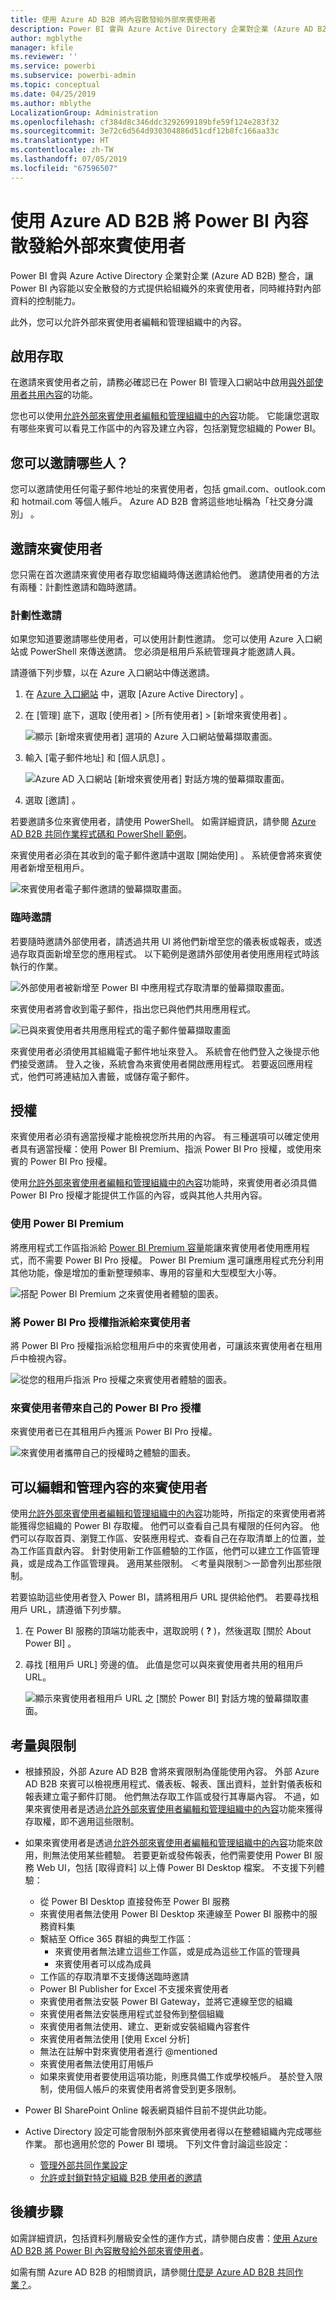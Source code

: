 ```yaml
---
title: 使用 Azure AD B2B 將內容散發給外部來賓使用者
description: Power BI 會與 Azure Active Directory 企業對企業 (Azure AD B2B) 整合，以便能夠安全地將 Power BI 內容散發給組織外部的來賓使用者。
author: mgblythe
manager: kfile
ms.reviewer: ''
ms.service: powerbi
ms.subservice: powerbi-admin
ms.topic: conceptual
ms.date: 04/25/2019
ms.author: mblythe
LocalizationGroup: Administration
ms.openlocfilehash: cf384d8c346ddc3292699189bfe59f124e283f32
ms.sourcegitcommit: 3e72c6d564d930304886d51cdf12b8fc166aa33c
ms.translationtype: HT
ms.contentlocale: zh-TW
ms.lasthandoff: 07/05/2019
ms.locfileid: "67596507"
---
```

# <a name="distribute-power-bi-content-to-external-guest-users-with-azure-ad-b2b"></a>使用 Azure AD B2B 將 Power BI 內容散發給外部來賓使用者

Power BI 會與 Azure Active Directory 企業對企業 (Azure AD B2B) 整合，讓 Power BI 內容能以安全散發的方式提供給組織外的來賓使用者，同時維持對內部資料的控制能力。  

此外，您可以允許外部來賓使用者編輯和管理組織中的內容。

## <a name="enable-access"></a>啟用存取

在邀請來賓使用者之前，請務必確認已在 Power BI 管理入口網站中啟用[與外部使用者共用內容](service-admin-portal.md#export-and-sharing-settings)的功能。

您也可以使用[允許外部來賓使用者編輯和管理組織中的內容](service-admin-portal.md#allow-external-guest-users-to-edit-and-manage-content-in-the-organization)功能。 它能讓您選取有哪些來賓可以看見工作區中的內容及建立內容，包括瀏覽您組織的 Power BI。

## <a name="who-can-you-invite"></a>您可以邀請哪些人？

您可以邀請使用任何電子郵件地址的來賓使用者，包括 gmail.com、outlook.com 和 hotmail.com 等個人帳戶。 Azure AD B2B 會將這些地址稱為「社交身分識別」  。

## <a name="invite-guest-users"></a>邀請來賓使用者

您只需在首次邀請來賓使用者存取您組織時傳送邀請給他們。 邀請使用者的方法有兩種：計劃性邀請和臨時邀請。

### <a name="planned-invites"></a>計劃性邀請

如果您知道要邀請哪些使用者，可以使用計劃性邀請。 您可以使用 Azure 入口網站或 PowerShell 來傳送邀請。 您必須是租用戶系統管理員才能邀請人員。

請遵循下列步驟，以在 Azure 入口網站中傳送邀請。

1. 在 [Azure 入口網站](https://portal.azure.com) 中，選取 [Azure Active Directory]  。

1. 在 [管理]  底下，選取 [使用者]   > [所有使用者]   > [新增來賓使用者]  。

    ![顯示 [新增來賓使用者] 選項的 Azure 入口網站螢幕擷取畫面。](media/service-admin-azure-ad-b2b/azure-ad-portal-new-guest-user.png)

1. 輸入 [電子郵件地址]  和 [個人訊息]  。

    ![Azure AD 入口網站 [新增來賓使用者] 對話方塊的螢幕擷取畫面。](media/service-admin-azure-ad-b2b/azure-ad-portal-invite-message.png)

1. 選取 [邀請]  。

若要邀請多位來賓使用者，請使用 PowerShell。 如需詳細資訊，請參閱 [Azure AD B2B 共同作業程式碼和 PowerShell 範例](/azure/active-directory/b2b/code-samples/)。

來賓使用者必須在其收到的電子郵件邀請中選取 [開始使用]  。 系統便會將來賓使用者新增至租用戶。

![來賓使用者電子郵件邀請的螢幕擷取畫面。](media/service-admin-azure-ad-b2b/guest-user-invite-email.png)

### <a name="ad-hoc-invites"></a>臨時邀請

若要隨時邀請外部使用者，請透過共用 UI 將他們新增至您的儀表板或報表，或透過存取頁面新增至您的應用程式。 以下範例是邀請外部使用者使用應用程式時該執行的作業。

![外部使用者被新增至 Power BI 中應用程式存取清單的螢幕擷取畫面。](media/service-admin-azure-ad-b2b/power-bi-app-access.png)

來賓使用者將會收到電子郵件，指出您已與他們共用應用程式。

![已與來賓使用者共用應用程式的電子郵件螢幕擷取畫面](media/service-admin-azure-ad-b2b/guest-user-invite-email-2.png)

來賓使用者必須使用其組織電子郵件地址來登入。 系統會在他們登入之後提示他們接受邀請。 登入之後，系統會為來賓使用者開啟應用程式。 若要返回應用程式，他們可將連結加入書籤，或儲存電子郵件。

## <a name="licensing"></a>授權

來賓使用者必須有適當授權才能檢視您所共用的內容。 有三種選項可以確定使用者具有適當授權：使用 Power BI Premium、指派 Power BI Pro 授權，或使用來賓的 Power BI Pro 授權。

使用[允許外部來賓使用者編輯和管理組織中的內容](service-admin-portal.md#allow-external-guest-users-to-edit-and-manage-content-in-the-organization)功能時，來賓使用者必須具備 Power BI Pro 授權才能提供工作區的內容，或與其他人共用內容。

### <a name="use-power-bi-premium"></a>使用 Power BI Premium

將應用程式工作區指派給 [Power BI Premium 容量](service-premium-what-is.md)能讓來賓使用者使用應用程式，而不需要 Power BI Pro 授權。 Power BI Premium 還可讓應用程式充分利用其他功能，像是增加的重新整理頻率、專用的容量和大型模型大小等。

![搭配 Power BI Premium 之來賓使用者體驗的圖表。](media/service-admin-azure-ad-b2b/license-approach-1.png)

### <a name="assign-a-power-bi-pro-license-to-guest-user"></a>將 Power BI Pro 授權指派給來賓使用者

將 Power BI Pro 授權指派給您租用戶中的來賓使用者，可讓該來賓使用者在租用戶中檢視內容。

![從您的租用戶指派 Pro 授權之來賓使用者體驗的圖表。](media/service-admin-azure-ad-b2b/license-approach-2.png)

### <a name="guest-user-brings-their-own-power-bi-pro-license"></a>來賓使用者帶來自己的 Power BI Pro 授權

來賓使用者已在其租用戶內獲派 Power BI Pro 授權。

![來賓使用者攜帶自己的授權時之體驗的圖表。](media/service-admin-azure-ad-b2b/license-approach-3.png)

## <a name="guest-users-who-can-edit-and-manage-content"></a>可以編輯和管理內容的來賓使用者 

使用[允許外部來賓使用者編輯和管理組織中的內容](service-admin-portal.md#allow-external-guest-users-to-edit-and-manage-content-in-the-organization)功能時，所指定的來賓使用者將能獲得您組織的 Power BI 存取權。 他們可以查看自己具有權限的任何內容。 他們可以存取首頁、瀏覽工作區、安裝應用程式、查看自己在存取清單上的位置，並為工作區貢獻內容。 針對使用新工作區體驗的工作區，他們可以建立工作區管理員，或是成為工作區管理員。 適用某些限制。 ＜考量與限制＞一節會列出那些限制。
 
若要協助這些使用者登入 Power BI，請將租用戶 URL 提供給他們。 若要尋找租用戶 URL，請遵循下列步驟。

1. 在 Power BI 服務的頂端功能表中，選取說明 ( **?** )，然後選取 [關於 About Power BI]  。

2. 尋找 [租用戶 URL]  旁邊的值。 此值是您可以與來賓使用者共用的租用戶 URL。

    ![顯示來賓使用者租用戶 URL 之 [關於 Power BI] 對話方塊的螢幕擷取畫面。](media/service-admin-azure-ad-b2b/power-bi-about-dialog.png)

## <a name="considerations-and-limitations"></a>考量與限制

* 根據預設，外部 Azure AD B2B 會將來賓限制為僅能使用內容。 外部 Azure AD B2B 來賓可以檢視應用程式、儀表板、報表、匯出資料，並針對儀表板和報表建立電子郵件訂閱。 他們無法存取工作區或發行其專屬內容。 不過，如果來賓使用者是透過[允許外部來賓使用者編輯和管理組織中的內容](service-admin-portal.md#allow-external-guest-users-to-edit-and-manage-content-in-the-organization)功能來獲得存取權，即不適用這些限制。

* 如果來賓使用者是透過[允許外部來賓使用者編輯和管理組織中的內容](service-admin-portal.md#allow-external-guest-users-to-edit-and-manage-content-in-the-organization)功能來啟用，則無法使用某些體驗。 若要更新或發佈報表，他們需要使用 Power BI 服務 Web UI，包括 [取得資料] 以上傳 Power BI Desktop 檔案。  不支援下列體驗：
    * 從 Power BI Desktop 直接發佈至 Power BI 服務
    * 來賓使用者無法使用 Power BI Desktop 來連線至 Power BI 服務中的服務資料集
    * 繫結至 Office 365 群組的典型工作區：
        * 來賓使用者無法建立這些工作區，或是成為這些工作區的管理員
        * 來賓使用者可以成為成員
    * 工作區的存取清單不支援傳送臨時邀請
    * Power BI Publisher for Excel 不支援來賓使用者
    * 來賓使用者無法安裝 Power BI Gateway，並將它連線至您的組織
    * 來賓使用者無法安裝應用程式並發佈到整個組織
    * 來賓使用者無法使用、建立、更新或安裝組織內容套件
    * 來賓使用者無法使用 [使用 Excel 分析]
    * 無法在註解中對來賓使用者進行 @mentioned
    * 來賓使用者無法使用訂用帳戶
    * 如果來賓使用者要使用這項功能，則應具備工作或學校帳戶。 基於登入限制，使用個人帳戶的來賓使用者將會受到更多限制。

* Power BI SharePoint Online 報表網頁組件目前不提供此功能。

* Active Directory 設定可能會限制外部來賓使用者得以在整體組織內完成哪些作業。 那也適用於您的 Power BI 環境。 下列文件會討論這些設定：
    * [管理外部共同作業設定](/azure/active-directory/b2b/delegate-invitations#configure-b2b-external-collaboration-settings)
    * [允許或封鎖對特定組織 B2B 使用者的邀請](https://docs.microsoft.com/azure/active-directory/b2b/allow-deny-list)  

## <a name="next-steps"></a>後續步驟

如需詳細資訊，包括資料列層級安全性的運作方式，請參閱白皮書：[使用 Azure AD B2B 將 Power BI 內容散發給外部來賓使用者](https://aka.ms/powerbi-b2b-whitepaper)。

如需有關 Azure AD B2B 的相關資訊，請參閱[什麼是 Azure AD B2B 共同作業？](/azure/active-directory/active-directory-b2b-what-is-azure-ad-b2b/)。
